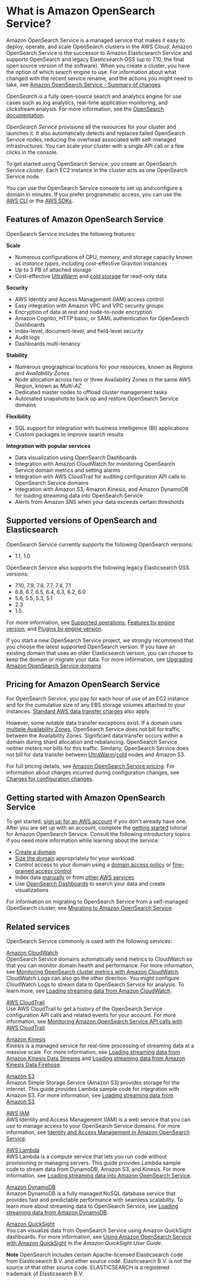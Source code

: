 # What is Amazon OpenSearch Service?<a name="what-is"></a>

Amazon OpenSearch Service is a managed service that makes it easy to deploy, operate, and scale OpenSearch clusters in the AWS Cloud\. Amazon OpenSearch Service is the successor to Amazon Elasticsearch Service and supports OpenSearch and legacy Elasticsearch OSS \(up to 7\.10, the final open source version of the software\)\. When you create a cluster, you have the option of which search engine to use\. For information about what changed with the recent service rename, and the actions you might need to take, see [Amazon OpenSearch Service \- Summary of changes](rename.md)\.

*OpenSearch* is a fully open\-source search and analytics engine for use cases such as log analytics, real\-time application monitoring, and clickstream analysis\. For more information, see the [OpenSearch documentation](https://opensearch.org/docs/)\.

*OpenSearch Service* provisions all the resources for your cluster and launches it\. It also automatically detects and replaces failed OpenSearch Service nodes, reducing the overhead associated with self\-managed infrastructures\. You can scale your cluster with a single API call or a few clicks in the console\.

To get started using OpenSearch Service, you create an OpenSearch Service *cluster*\. Each EC2 instance in the cluster acts as one OpenSearch Service node\.

You can use the OpenSearch Service console to set up and configure a domain in minutes\. If you prefer programmatic access, you can use the [AWS CLI](https://docs.aws.amazon.com/cli/latest/userguide/) or the [AWS SDKs](http://aws.amazon.com/code)\.

## Features of Amazon OpenSearch Service<a name="what-is-features"></a>

OpenSearch Service includes the following features:

**Scale**
+ Numerous configurations of CPU, memory, and storage capacity known as *instance types*, including cost\-effective Graviton instances
+ Up to 3 PB of attached storage
+ Cost\-effective [UltraWarm](ultrawarm.md) and [cold storage](cold-storage.md) for read\-only data

**Security**
+ AWS Identity and Access Management \(IAM\) access control
+ Easy integration with Amazon VPC and VPC security groups
+ Encryption of data at rest and node\-to\-node encryption
+ Amazon Cognito, HTTP basic, or SAML authentication for OpenSearch Dashboards
+ Index\-level, document\-level, and field\-level security
+ Audit logs
+ Dashboards multi\-tenancy

**Stability**
+ Numerous geographical locations for your resources, known as *Regions* and *Availability Zones*
+ Node allocation across two or three Availability Zones in the same AWS Region, known as *Multi\-AZ*
+ Dedicated master nodes to offload cluster management tasks
+ Automated snapshots to back up and restore OpenSearch Service domains

**Flexibility**
+ SQL support for integration with business intelligence \(BI\) applications
+ Custom packages to improve search results

**Integration with popular services**
+ Data visualization using OpenSearch Dashboards
+ Integration with Amazon CloudWatch for monitoring OpenSearch Service domain metrics and setting alarms
+ Integration with AWS CloudTrail for auditing configuration API calls to OpenSearch Service domains
+ Integration with Amazon S3, Amazon Kinesis, and Amazon DynamoDB for loading streaming data into OpenSearch Service
+ Alerts from Amazon SNS when your data exceeds certain thresholds

## Supported versions of OpenSearch and Elasticsearch<a name="choosing-version"></a>

OpenSearch Service currently supports the following OpenSearch versions:
+ 1\.1, 1\.0

OpenSearch Service also supports the following legacy Elasticsearch OSS versions:
+ 7\.10, 7\.9, 7\.8, 7\.7, 7\.4, 7\.1
+ 6\.8, 6\.7, 6\.5, 6\.4, 6\.3, 6\.2, 6\.0
+ 5\.6, 5\.5, 5\.3, 5\.1
+ 2\.3
+ 1\.5

For more information, see [Supported operations](supported-operations.md), [Features by engine version](features-by-version.md), and [Plugins by engine version](supported-plugins.md)\.

If you start a new OpenSearch Service project, we strongly recommend that you choose the latest supported OpenSearch version\. If you have an existing domain that uses an older Elasticsearch version, you can choose to keep the domain or migrate your data\. For more information, see [Upgrading Amazon OpenSearch Service domains](version-migration.md)\.

## Pricing for Amazon OpenSearch Service<a name="pricing"></a>

For OpenSearch Service, you pay for each hour of use of an EC2 instance and for the cumulative size of any EBS storage volumes attached to your instances\. [Standard AWS data transfer charges](https://aws.amazon.com/ec2/pricing/) also apply\.

However, some notable data transfer exceptions exist\. If a domain uses [multiple Availability Zones](managedomains-multiaz.md), OpenSearch Service does not bill for traffic between the Availability Zones\. Significant data transfer occurs within a domain during shard allocation and rebalancing\. OpenSearch Service neither meters nor bills for this traffic\. Similarly, OpenSearch Service does not bill for data transfer between [UltraWarm](ultrawarm.md)/[cold](cold-storage.md) nodes and Amazon S3\.

For full pricing details, see [Amazon OpenSearch Service pricing](https://aws.amazon.com/elasticsearch-service/pricing/)\. For information about charges incurred during configuration changes, see [Charges for configuration changes](managedomains-configuration-changes.md#managedomains-config-charges)\.

## Getting started with Amazon OpenSearch Service<a name="get-started"></a>

To get started, [sign up for an AWS account](https://aws.amazon.com/) if you don't already have one\. After you are set up with an account, complete the [getting started](gsg.md) tutorial for Amazon OpenSearch Service\. Consult the following introductory topics if you need more information while learning about the service:
+ [Create a domain](createupdatedomains.md)
+ [Size the domain](sizing-domains.md) appropriately for your workload
+ Control access to your domain using a [domain access policy](ac.md) or [fine\-grained access control](fgac.md)
+ Index data [manually](indexing.md) or from [other AWS services](integrations.md)
+ Use [OpenSearch Dashboards](dashboards.md) to search your data and create visualizations

For information on migrating to OpenSearch Service from a self\-managed OpenSearch cluster, see [Migrating to Amazon OpenSearch Service](migration.md)\.

## Related services<a name="related-services"></a>

OpenSearch Service commonly is used with the following services:

[Amazon CloudWatch](http://aws.amazon.com/documentation/cloudwatch/)  
OpenSearch Service domains automatically send metrics to CloudWatch so that you can monitor domain health and performance\. For more information, see [Monitoring OpenSearch cluster metrics with Amazon CloudWatch](managedomains-cloudwatchmetrics.md)\.  
CloudWatch Logs can also go the other direction\. You might configure CloudWatch Logs to stream data to OpenSearch Service for analysis\. To learn more, see [Loading streaming data from Amazon CloudWatch](integrations.md#integrations-cloudwatch)\.

[AWS CloudTrail](http://aws.amazon.com/documentation/cloudtrail/)  
Use AWS CloudTrail to get a history of the OpenSearch Service configuration API calls and related events for your account\. For more information, see [Monitoring Amazon OpenSearch Service API calls with AWS CloudTrail](managedomains-cloudtrailauditing.md)\.

[Amazon Kinesis](http://aws.amazon.com/documentation/kinesis/)  
Kinesis is a managed service for real\-time processing of streaming data at a massive scale\. For more information, see [Loading streaming data from Amazon Kinesis Data Streams](integrations.md#integrations-kinesis) and [Loading streaming data from Amazon Kinesis Data Firehose](integrations.md#integrations-fh)\.

[Amazon S3](http://aws.amazon.com/documentation/s3/)  
Amazon Simple Storage Service \(Amazon S3\) provides storage for the internet\. This guide provides Lambda sample code for integration with Amazon S3\. For more information, see [Loading streaming data from Amazon S3](integrations.md#integrations-s3-lambda)\.

[AWS IAM](http://aws.amazon.com/iam/)  
AWS Identity and Access Management \(IAM\) is a web service that you can use to manage access to your OpenSearch Service domains\. For more information, see [Identity and Access Management in Amazon OpenSearch Service](ac.md)\.

[AWS Lambda](http://aws.amazon.com/documentation/lambda/)  
AWS Lambda is a compute service that lets you run code without provisioning or managing servers\. This guide provides Lambda sample code to stream data from DynamoDB, Amazon S3, and Kinesis\. For more information, see [Loading streaming data into Amazon OpenSearch Service](integrations.md)\.

[Amazon DynamoDB](http://aws.amazon.com/documentation/dynamodb/)  
Amazon DynamoDB is a fully managed NoSQL database service that provides fast and predictable performance with seamless scalability\. To learn more about streaming data to OpenSearch Service, see [Loading streaming data from Amazon DynamoDB](integrations.md#integrations-dynamodb)\.

[Amazon QuickSight](http://aws.amazon.com/documentation/quicksight/)  
You can visualize data from OpenSearch Service using Amazon QuickSight dashboards\. For more information, see [Using Amazon OpenSearch Service with Amazon QuickSight](https://docs.aws.amazon.com/quicksight/latest/user/connecting-to-es.html) in the *Amazon QuickSight User Guide*\.

**Note**
OpenSearch includes certain Apache-licensed Elasticsearch code from Elasticsearch B\.V\. and other source code\. Elasticsearch B\.V\. is not the source of that other source code\. ELASTICSEARCH is a registered trademark of Elasticsearch B\.V\.